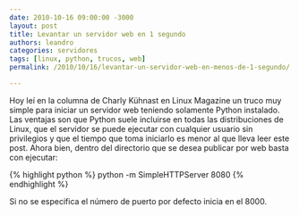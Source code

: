 ```yaml
---
date: 2010-10-16 09:00:00 -3000
layout: post
title: Levantar un servidor web en 1 segundo
authors: leandro
categories: servidores
tags: [linux, python, trucos, web]
permalink: /2010/10/16/levantar-un-servidor-web-en-menos-de-1-segundo/

---
```


Hoy leí en la columna de Charly Kühnast en Linux Magazine un truco muy simple
para iniciar un servidor web teniendo solamente Python instalado. Las ventajas
son que Python suele incluirse en todas las distribuciones de Linux, que el
servidor se puede ejecutar con cualquier usuario sin privilegios y que el tiempo
que toma iniciarlo es menor al que lleva leer este post. <!-- more -->Ahora
bien, dentro del directorio que se desea publicar por web basta con ejecutar:

{% highlight python %}
python -m SimpleHTTPServer 8080
{% endhighlight %}

Si no se especifica el número de puerto por defecto inicia en el 8000.
